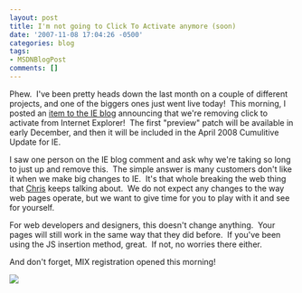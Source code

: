 ```yaml
---
layout: post
title: I'm not going to Click To Activate anymore (soon)
date: '2007-11-08 17:04:26 -0500'
categories: blog
tags:
- MSDNBlogPost
comments: []
---
```


Phew.  I've been pretty heads down the last month on a couple of different projects, and one of the biggers ones just went live today!  This morning, I posted an [item to the IE blog](http://blogs.msdn.com/ie/archive/2007/11/08/ie-automatic-component-activation-changes-to-ie-activex-update.aspx) announcing that we're removing click to activate from Internet Explorer!  The first "preview" patch will be available in early December, and then it will be included in the April 2008 Cumulitive Update for IE.

I saw one person on the IE blog comment and ask why we're taking so long to just up and remove this.  The simple answer is many customers don't like it when we make big changes to IE.  It's that whole breaking the web thing that [Chris](http://blogs.msdn.com/cwilso/) keeps talking about.  We do not expect any changes to the way web pages operate, but we want to give time for you to play with it and see for yourself.

For web developers and designers, this doesn't change anything.  Your pages will still work in the same way that they did before.  If you've been using the JS insertion method, great.  If not, no worries there either.

And don't forget, MIX registration opened this morning!

![](http://blogs.msdn.com/aggbug.aspx?PostID=5995912)
